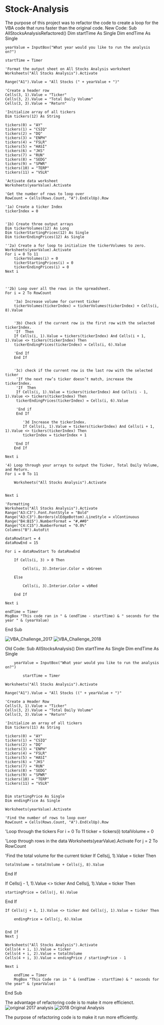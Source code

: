 # Stock-Analysis
 The purpose of this project was to refactor the code to create a loop for the VBA code that runs faster than the original code.
 New Code: 
 Sub AllStocksAnalysisRefactored()
    Dim startTime As Single
    Dim endTime  As Single

    yearValue = InputBox("What year would you like to run the analysis on?")

    startTime = Timer
    
    'Format the output sheet on All Stocks Analysis worksheet
    Worksheets("All Stocks Analysis").Activate
    
    Range("A1").Value = "All Stocks (" + yearValue + ")"
    
    'Create a header row
    Cells(3, 1).Value = "Ticker"
    Cells(3, 2).Value = "Total Daily Volume"
    Cells(3, 3).Value = "Return"

    'Initialize array of all tickers
    Dim tickers(12) As String
    
    tickers(0) = "AY"
    tickers(1) = "CSIQ"
    tickers(2) = "DQ"
    tickers(3) = "ENPH"
    tickers(4) = "FSLR"
    tickers(5) = "HASI"
    tickers(6) = "JKS"
    tickers(7) = "RUN"
    tickers(8) = "SEDG"
    tickers(9) = "SPWR"
    tickers(10) = "TERP"
    tickers(11) = "VSLR"
    
    'Activate data worksheet
    Worksheets(yearValue).Activate
    
    'Get the number of rows to loop over
    RowCount = Cells(Rows.Count, "A").End(xlUp).Row
    
    '1a) Create a ticker Index
    tickerIndex = 0
    

    '1b) Create three output arrays
    Dim tickerVolumes(12) As Long
    Dim tickerStartingPrices(12) As Single
    Dim tickerEndingPrices(12) As Single
    
    ''2a) Create a for loop to initialize the tickerVolumes to zero.
    Worksheets(yearValue).Activate
    For i = 0 To 11
        tickerVolumes(i) = 0
        tickerStartingPrices(i) = 0
        tickerEndingPrices(i) = 0
    Next i
    
    
        
    ''2b) Loop over all the rows in the spreadsheet.
    For i = 2 To RowCount
    
        '3a) Increase volume for current ticker
        tickerVolumes(tickerIndex) = tickerVolumes(tickerIndex) + Cells(i, 8).Value
        
        
        '3b) Check if the current row is the first row with the selected tickerIndex.
        'If  Then
        If Cells(i, 1).Value = tickers(tickerIndex) And Cells(i + 1, 1).Value <> tickers(tickerIndex) Then
        tickerEndingPrices(tickerIndex) = Cells(i, 6).Value
            
        'End If
        End If
       
        
        '3c) check if the current row is the last row with the selected ticker
         'If the next row’s ticker doesn’t match, increase the tickerIndex.
         'If  Then
         If Cells(i, 1).Value = tickers(tickerIndex) And Cells(i - 1, 1).Value <> tickers(tickerIndex) Then
         tickerEndingPrices(tickerIndex) = Cells(i, 6).Value
         
         'End if
         End If

            '3d Increase the tickerIndex.
            If Cells(i, 1).Value = tickers(tickerIndex) And Cells(i + 1, 1).Value <> tickers(tickerIndex) Then
            tickerIndex = tickerIndex + 1
                 
        'End If
        End If
    
    Next i
    
    '4) Loop through your arrays to output the Ticker, Total Daily Volume, and Return.
    For i = 0 To 11
        
        Worksheets("All Stocks Analysis").Activate
            
        
    Next i
    
    'Formatting
    Worksheets("All Stocks Analysis").Activate
    Range("A3:C3").Font.FontStyle = "Bold"
    Range("A3:C3").Borders(xlEdgeBottom).LineStyle = xlContinuous
    Range("B4:B15").NumberFormat = "#,##0"
    Range("C4:C15").NumberFormat = "0.0%"
    Columns("B").AutoFit

    dataRowStart = 4
    dataRowEnd = 15

    For i = dataRowStart To dataRowEnd
        
        If Cells(i, 3) > 0 Then
            
            Cells(i, 3).Interior.Color = vbGreen
            
        Else
        
            Cells(i, 3).Interior.Color = vbRed
            
        End If
     
    Next i
 
    endTime = Timer
    MsgBox "This code ran in " & (endTime - startTime) & " seconds for the year " & (yearValue)

End Sub

 
![VBA_Challenge_2017](https://user-images.githubusercontent.com/93847102/148659963-e9fdbe09-0d99-43c3-a5ad-0733d8922cf8.png)
![VBA_Challenge_2018](https://user-images.githubusercontent.com/93847102/148659966-8a9a9932-6ae0-490c-b6f2-a54c2fabe92a.png)

Old Code:
Sub AllStocksAnalysis()
        Dim startTime As Single
        Dim endTime As Single
        
        yearValue = InputBox("What year would you like to run the analysis on?")
    
            startTime = Timer

    Worksheets("All Stocks Analysis").Activate
    
    Range("A1").Value = "All Stocks ((" + yearValue + ")"
    
    'Create a Header Row
    Cells(3, 1).Value = "Ticker"
    Cells(3, 2).Value = "Total Daily Volume"
    Cells(3, 3).Value = "Return"
    
    'Initialize an array of all tickers
    Dim tickers(11) As String
    
    tickers(0) = "AY"
    tickers(1) = "CSIQ"
    tickers(2) = "DQ"
    tickers(3) = "ENPH"
    tickers(4) = "FSLR"
    tickers(5) = "HASI"
    tickers(6) = "JKS"
    tickers(7) = "RUN"
    tickers(8) = "SEDG"
    tickers(9) = "SPWR"
    tickers(10) = "TERP"
    tickers(11) = "VSLR"
    
    
    Dim startingPrice As Single
    Dim endingPrice As Single
    
    Worksheets(yearValue).Activate
    
    'Find the number of rows to loop over
    RowCount = Cells(Rows.Count, "A").End(xlUp).Row
    
   'Loop through the tickers
   For i = 0 To 11
   ticker = tickers(i)
   totalVolume = 0

   'Loop through rows in the data
   Worksheets(yearValue).Activate
     For j = 2 To RowCount
     
   
   'Find the total volume for the current ticker
   If Cells(j, 1).Value = ticker Then
   
    totalVolume = totalVolume + Cells(j, 8).Value
   
   End If
   
   If Cells(j - 1, 1).Value <> ticker And Cells(j, 1).Value = ticker Then
   
    startingPrice = Cells(j, 6).Value
    
  End If
  
    If Cells(j + 1, 1).Value <> ticker And Cells(j, 1).Value = ticker Then
    
        endingPrice = Cells(j, 6).Value
        
        
    End If
    Next j
    
    Worksheets("All Stocks Analysis").Activate
    Cells(4 + i, 1).Value = ticker
    Cells(4 + i, 2).Value = totalVolume
    Cells(4 + i, 3).Value = endingPrice / startingPrice - 1

    Next i
    
        endTime = Timer
        MsgBox "This Code ran in " & (endTime - startTime) & " seconds for the year" & (yearValue)
    
End Sub

The advantage of refactoring code is to make it more efficienct.
![original 2017 analysis](https://user-images.githubusercontent.com/93847102/148660173-0c978b89-20d2-4fc0-8b09-b4c59a2a10db.JPG)
![2018 Original Analysis](https://user-images.githubusercontent.com/93847102/148660176-70aaad16-cc0d-4ce2-8673-175c94ba08ec.JPG)

The purpose of refactoring code is to make it run more efficiently.
